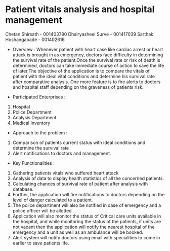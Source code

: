 # Patient vitals analysis and hospital management

Chetan Shirsath - 001403780
Dhairyasheel Surve - 001417039
Sarthak Hoshangabade - 001402616


* Overview : Whenever patient with heart case like cardiac arrest or heart attack is brought in as emergency, doctors face difficulty in determining the survival rate of the patient.Once the survival rate or risk of death is determined, doctors can take immediate course of action to save the life of later.The objective of the application is to compare the vitals of patient with the ideal vital conditions and determine his survival rate after comparative analysis. One more feature is to fire alerts to doctors and hospital staff depending on the graveness of patients risk.

* Participated Enterprises :
1) Hospital
2) Police Department
3) Analysis Department
4) Medical Inventory

* Approach to the problem :
1) Comparison of patients current status with ideal conditions and determine the survival rate
2) Alert notifications to doctors and management. 

* Key Functionalities :
1) Gathering patients vitals who suffered heart attack
2) Analysis of data to display health statistics of all the concerned patients.
3) Calculating chances of survival rate of patient after analysis with database.
4) Further, the application will fire notifications to doctors depending on the level of danger calculated to a patient.
5) The police department will also be notified in case of emergency and a police officer will be allotted
6) Application will also monitor the status of Critical care units available in the hospital, and while monitoring the status of the patients, if units are not vacant then the application will notify the nearest hospital of the emergency and a unit as well as an ambulance will be booked.
7) Alert system will notify doctors using email with specialities to come in earlier to save patients life.

